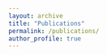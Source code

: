 ```yaml
---
layout: archive
title: "Publications"
permalink: /publications/
author_profile: true
---
```


<script src="https://bibbase.org/show?bib=https://bibbase.org/network/files/on2svFZk8LwancEEZ&msg=preview&fileId=on2svFZk8LwancEEZ&jsonp=1"></script>
